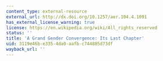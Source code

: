 ```yaml
---
content_type: external-resource
external_url: http://dx.doi.org/10.1257/aer.104.4.1091
has_external_license_warning: true
license: https://en.wikipedia.org/wiki/All_rights_reserved
status: ''
title: 'A Grand Gender Convergence: Its Last Chapter'
uid: 3119e46b-e335-4da0-aafb-c744805d73df
wayback_url: ''
---
```

